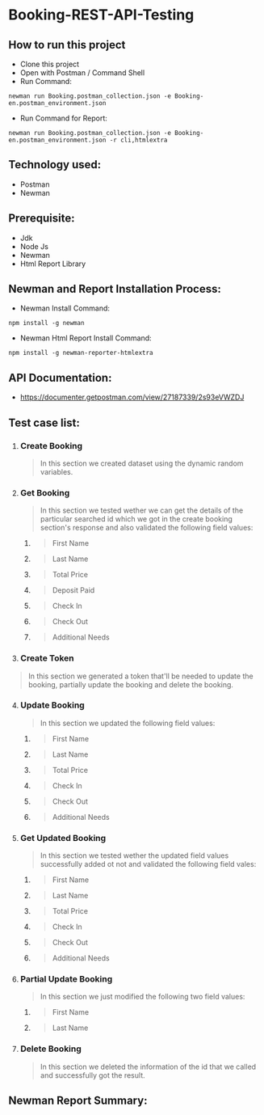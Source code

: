 # Booking-REST-API-Testing

## How to run this project
- Clone this project
- Open with Postman / Command Shell
- Run Command:  
```console 
newman run Booking.postman_collection.json -e Booking-en.postman_environment.json 
```
- Run Command for Report: 
```console 
newman run Booking.postman_collection.json -e Booking-en.postman_environment.json -r cli,htmlextra
```

## Technology used:
- Postman
- Newman

## Prerequisite:
- Jdk
- Node Js
- Newman
- Html Report Library

## Newman and Report Installation Process:
- Newman Install Command:
```console
npm install -g newman
```
- Newman Html Report Install Command:
```console
npm install -g newman-reporter-htmlextra
```

## API Documentation:
- https://documenter.getpostman.com/view/27187339/2s93eVWZDJ

## Test case list:
1. ### Create Booking
	> In this section we created dataset using the dynamic random variables.

2. ### Get Booking
	> In this section we tested wether we can get the details of the particular searched id which we got in the create booking section's response and also validated the following field values:
 	1. > First Name
 	2. > Last Name
 	3. > Total Price
 	4. > Deposit Paid
 	5. > Check In
 	6. > Check Out
 	7. > Additional Needs

3. ### Create Token
  > In this section we generated a token that'll be needed to update the booking, partially update the booking and delete the booking.
  
4. ### Update Booking
	> In this section we updated the following field values:
 	1. > First Name
 	2. > Last Name
 	3. > Total Price
 	4. > Check In
 	5. > Check Out
 	6. > Additional Needs
 	
5. ### Get Updated Booking
	> In this section we tested wether the updated field values successfully added ot not and validated the following field vales:
	1. > First Name
 	2. > Last Name
 	3. > Total Price
 	4. > Check In
 	5. > Check Out
 	6. > Additional Needs

6. ### Partial Update Booking
	> In this section we just modified the following two field values:
	1. > First Name
 	2. > Last Name

7. ### Delete Booking
	> In this section we deleted the information of the id that we called and successfully got the result.

## Newman Report Summary:
